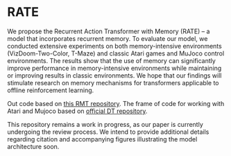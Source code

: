 # RATE
We propose the Recurrent Action Transformer with Memory (RATE) – a model that incorporates recurrent memory. To evaluate our model, we conducted extensive experiments on
both memory-intensive environments (VizDoom-Two-Color, T-Maze) and classic Atari games and MuJoco control environments. The results show that the use of memory can significantly improve performance in memory-intensive environments while maintaining or improving results in classic environments. We hope that our findings will
stimulate research on memory mechanisms for transformers applicable to offline reinforcement learning.

Out code based on [this RMT repository](https://github.com/booydar/LM-RMT). The frame of code for working with Atari and Mujoco based on [official DT repository](https://github.com/kzl/decision-transformer).

This repository remains a work in progress, as our paper is currently undergoing the review process. We intend to provide additional details regarding citation and accompanying figures illustrating the model architecture soon.
